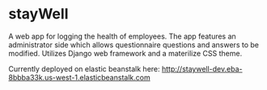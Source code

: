 # stayWell

A web app for logging the health of employees. The app features an administrator side which allows questionnaire questions and answers to be modified. Utilizes Django web framework and a materilize CSS theme.

Currently deployed on elastic beanstalk here: http://staywell-dev.eba-8bbba33k.us-west-1.elasticbeanstalk.com
